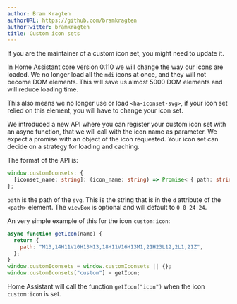 ```yaml
---
author: Bram Kragten
authorURL: https://github.com/bramkragten
authorTwitter: bramkragten
title: Custom icon sets
---
```


If you are the maintainer of a custom icon set, you might need to update it.

In Home Assistant core version 0.110 we will change the way our icons are loaded. We no longer load all the `mdi` icons at once, and they will not become DOM elements.
This will save us almost 5000 DOM elements and will reduce loading time.

This also means we no longer use or load `<ha-iconset-svg>`, if your icon set relied on this element, you will have to change your icon set.

We introduced a new API where you can register your custom icon set with an async function, that we will call with the icon name as parameter.
We expect a promise with an object of the icon requested. Your icon set can decide on a strategy for loading and caching.

The format of the API is:
```ts
window.customIconsets: {
  [iconset_name: string]: (icon_name: string) => Promise< { path: string; viewBox?: string } > 
};
```
`path` is the path of the `svg`. This is the string that is in the `d` attribute of the `<path>` element.
The `viewBox` is optional and will default to `0 0 24 24`.

An very simple example of this for the icon `custom:icon`:

```js
async function getIcon(name) {
  return {
    path: "M13,14H11V10H13M13,18H11V16H13M1,21H23L12,2L1,21Z",
  };
}
window.customIconsets = window.customIconsets || {};
window.customIconsets["custom"] = getIcon;
```

Home Assistant will call the function `getIcon("icon")` when the icon `custom:icon` is set.
